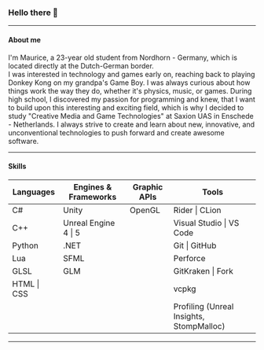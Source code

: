 ### Hello there 👋
***
#### About me
I'm Maurice, a 23-year old student from Nordhorn - Germany, which is located directly at the Dutch-German border.</br> I was interested in technology and games early on, reaching back to playing Donkey Kong on my grandpa's Game Boy. I was always curious about how things work the way they do, whether it's physics, music, or games. During high school, I discovered my passion for programming and knew, that I want to build upon this interesting and exciting field, which is why I decided to study "Creative Media and Game Technologies" at Saxion UAS in Enschede - Netherlands. I always strive to create and learn about new, innovative, and unconventional technologies to push forward and create awesome software.
***
#### Skills
| **Languages** | **Engines & Frameworks** | **Graphic APIs** | **Tools**                                |
|---------------|--------------------------|------------------|------------------------------------------|
| C#            | Unity                    | OpenGL           | Rider \| CLion                           |
| C++           | Unreal Engine 4 \| 5     |                  | Visual Studio \| VS Code                 |
| Python        | .NET                     |                  | Git \| GitHub                            |
| Lua           | SFML                     |                  | Perforce                                 |
| GLSL          | GLM                      |                  | GitKraken \| Fork                        |
| HTML \| CSS   |                          |                  | vcpkg                                    |
|               |                          |                  | Profiling (Unreal Insights, StompMalloc) |
***
